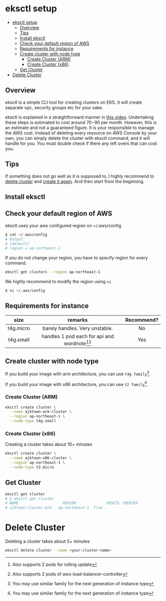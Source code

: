 # eksctl setup

<!-- TOC -->

- [eksctl setup](#eksctl-setup)
  - [Overview](#overview)
  - [Tips](#tips)
  - [Install eksctl](#install-eksctl)
  - [Check your default region of AWS](#check-your-default-region-of-aws)
  - [Requirements for instance](#requirements-for-instance)
  - [Create cluster with node type](#create-cluster-with-node-type)
    - [Create Cluster (ARM)](#create-cluster-arm)
    - [Create Cluster  (x86)](#create-cluster--x86)
  - [Get Cluster](#get-cluster)
- [Delete Cluster](#delete-cluster)

<!-- /TOC -->

## Overview

eksctl is a simple CLI tool for creating clusters on EKS. It will create separate vpc, security groups etc for your sake. 

eksctl is explained in a straightforward manner in [this video](https://youtu.be/p6xDCz00TxU).
Undertaking these steps is estimated to cost around $70-$90 per month. However, this is an estimate and not a guaranteed figure. It is your responsible to manage the AWS cost. Instead of deleting every resource on AWS Console by your own, you can simply delete the cluster with eksctl command, and it will handle for you. You must double check if there any left overs that can cost you.
## Tips 

If something does not go well as it is supposed to, I highly recommend to [delete cluster](#delete-cluster) and [create it again](#create-cluster-with-node-type). And then start from the beginning.

## Install eksctl

## Check your default region of AWS

eksctl uses your aws configured region on ~/.aws/config

``` sh
$ cat ~/.aws/config
# Output:
# [default]
# region = ap-northeast-1
```

If you do not change your region, you have to specify region for every command.

``` sh
eksctl get clusters --region ap-northeast-1
```

We highly recommend to modify the region using `vi`
```sh
$ vi ~/.aws/config
```

## Requirements for instance

|   size    |                     remarks                     | Recommend? |
|:---------:|:-----------------------------------------------:|:----------:|
| t4g.micro |         barely handles. Very unstable.          |     No     |
| t4g.small | handles 1 pod each for api and wordnote[^1][^2] |    Yes     |

[^1]: Also supports 2 pods for rolling update
[^2]: Also supports 2 pods of aws-load-balancer-controller


## Create cluster with node type

If you build your image with arm architecture, you can use `t4g family`[^3].

If you build your image with x86 architecture, you can use `t2 family`[^3].

[^3]: You may use similar family for the next generation of instance type


### Create Cluster (ARM)
```sh
eksctl create cluster \
  --name ajktown-arm-cluster \
  --region ap-northeast-1 \
  --node-type t4g.small
```

### Create Cluster  (x86)

Creating a cluster takes about 10+ minutes
```sh
eksctl create cluster \
  --name ajktown-x86-cluster \
  --region ap-northeast-1 \
  --node-type t2.micro
```

## Get Cluster
```sh
eksctl get cluster
# $ eksctl get cluster
# NAME			          REGION		      EKSCTL CREATED
# ajktown-cluster-arm	ap-northeast-1	True
```

# Delete Cluster
Deleting a cluster takes about 5+ minutes
```sh
eksctl delete cluster --name <your-cluster-name>
```
